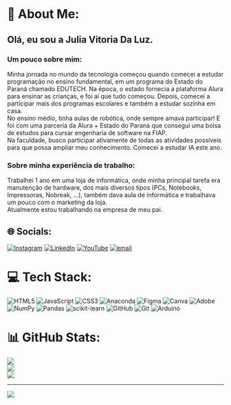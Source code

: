 # 💫 About Me:
## Olá, eu sou a Julia Vitoria Da Luz.<br>
### Um pouco sobre mim:<br>
Minha jornada no mundo da tecnologia começou quando comecei a estudar programação no ensino fundamental, em um programa do Estado do Paraná chamado EDUTECH. Na época, o estado fornecia a plataforma Alura para ensinar as crianças, e foi aí que tudo começou. Depois, comecei a participar mais dos programas escolares e também a estudar sozinha em casa.<br>No ensino médio, tinha aulas de robótica, onde sempre amava participar! E foi com uma parceria da Alura + Estado do Paraná que consegui uma bolsa de estudos para cursar engenharia de software na FIAP.<br>Na faculdade, busco participar ativamente de todas as atividades possíveis para que possa ampliar meu conhecimento. Comecei a estudar IA este ano.<br>
### Sobre minha experiência de trabalho:<br>
Trabalhei 1 ano em uma loja de informática, onde minha principal tarefa era manutenção de hardware, dos mais diversos tipos (PCs, Notebooks, Impressoras, Nobreak, ...), também dava aula de informática e trabalhava um pouco com o marketing da loja.<br>Atualmente estou trabalhando na empresa de meu pai.


## 🌐 Socials:
[![Instagram](https://img.shields.io/badge/Instagram-%23E4405F.svg?logo=Instagram&logoColor=white)](https://instagram.com/juliavt00) [![LinkedIn](https://img.shields.io/badge/LinkedIn-%230077B5.svg?logo=linkedin&logoColor=white)](https://www.linkedin.com/in/julia-vitoria-da-luz/) [![YouTube](https://img.shields.io/badge/YouTube-%23FF0000.svg?logo=YouTube&logoColor=white)]([@https://www.youtube.com/@julia_vitoria_da_luz](https://youtube.com/@julia_vitoria_da_luz?si=ny5FNEpUxOZq1oVC)) [![email](https://img.shields.io/badge/Email-D14836?logo=gmail&logoColor=white)](mailto:juliavitoriadaluz5@gmail.com) 

# 💻 Tech Stack:
![HTML5](https://img.shields.io/badge/html5-%23E34F26.svg?style=for-the-badge&logo=html5&logoColor=white) ![JavaScript](https://img.shields.io/badge/javascript-%23323330.svg?style=for-the-badge&logo=javascript&logoColor=%23F7DF1E) ![CSS3](https://img.shields.io/badge/css3-%231572B6.svg?style=for-the-badge&logo=css3&logoColor=white) ![Anaconda](https://img.shields.io/badge/Anaconda-%2344A833.svg?style=for-the-badge&logo=anaconda&logoColor=white) ![Figma](https://img.shields.io/badge/figma-%23F24E1E.svg?style=for-the-badge&logo=figma&logoColor=white) ![Canva](https://img.shields.io/badge/Canva-%2300C4CC.svg?style=for-the-badge&logo=Canva&logoColor=white) ![Adobe](https://img.shields.io/badge/adobe-%23FF0000.svg?style=for-the-badge&logo=adobe&logoColor=white) ![NumPy](https://img.shields.io/badge/numpy-%23013243.svg?style=for-the-badge&logo=numpy&logoColor=white) ![Pandas](https://img.shields.io/badge/pandas-%23150458.svg?style=for-the-badge&logo=pandas&logoColor=white) ![scikit-learn](https://img.shields.io/badge/scikit--learn-%23F7931E.svg?style=for-the-badge&logo=scikit-learn&logoColor=white) ![GitHub](https://img.shields.io/badge/github-%23121011.svg?style=for-the-badge&logo=github&logoColor=white) ![Git](https://img.shields.io/badge/git-%23F05033.svg?style=for-the-badge&logo=git&logoColor=white) ![Arduino](https://img.shields.io/badge/-Arduino-00979D?style=for-the-badge&logo=Arduino&logoColor=white)
# 📊 GitHub Stats:
![](https://github-readme-stats.vercel.app/api?username=JuJuVitoria&theme=dark&hide_border=false&include_all_commits=false&count_private=false)<br/>
![](https://nirzak-streak-stats.vercel.app/?user=JuJuVitoria&theme=dark&hide_border=false)<br/>
![](https://github-readme-stats.vercel.app/api/top-langs/?username=JuJuVitoria&theme=dark&hide_border=false&include_all_commits=false&count_private=false&layout=compact)

---
[![](https://visitcount.itsvg.in/api?id=JuJuVitoria&icon=0&color=0)](https://visitcount.itsvg.in)

<!-- Proudly created with GPRM ( https://gprm.itsvg.in ) -->
